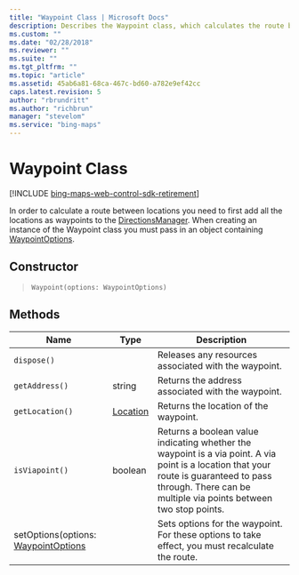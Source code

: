 ```yaml
---
title: "Waypoint Class | Microsoft Docs"
description: Describes the Waypoint class, which calculates the route between locations, and provides the class's constructor and a list of methods.
ms.custom: ""
ms.date: "02/28/2018"
ms.reviewer: ""
ms.suite: ""
ms.tgt_pltfrm: ""
ms.topic: "article"
ms.assetid: 45ab6a81-68ca-467c-bd60-a782e9ef42cc
caps.latest.revision: 5
author: "rbrundritt"
ms.author: "richbrun"
manager: "stevelom"
ms.service: "bing-maps"
---
```


# Waypoint Class

[!INCLUDE [bing-maps-web-control-sdk-retirement](../../../includes/bing-maps-web-control-sdk-retirement.md)]

In order to calculate a route between locations you need to first add all the locations as waypoints to the [DirectionsManager](directionsmanager-class.md). When creating an instance of the Waypoint class you must pass in an object containing [WaypointOptions](waypointoptions-object.md).

## Constructor

> `Waypoint(options: WaypointOptions)`

## Methods

| Name                                    | Type | Description                                                                  |
|-----------------------------------------|----------|--------------------------------------------------------------------------|
| `dispose()`                             |          | Releases any resources associated with the waypoint.                     |
| `getAddress()`                          | string   | Returns the address associated with the waypoint.                        |
| `getLocation()`                         | [Location](../../map-control-api/location-class.md) | Returns the location of the waypoint.             |
| `isViapoint()`                          | boolean  | Returns a boolean value indicating whether the waypoint is a via point. A via point is a location that your route is guaranteed to pass through. There can be multiple via points between two stop points. |
| setOptions(options: [WaypointOptions](waypointoptions-object.md) |          | Sets options for the waypoint. For these options to take effect, you must recalculate the route.    